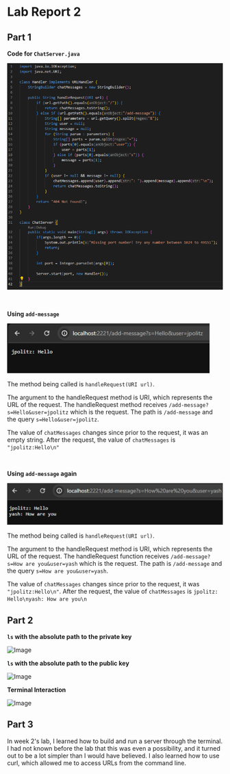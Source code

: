 # Lab Report 2

## Part 1
**Code for `ChatServer.java`**

![Image](cse15l_pic1.PNG)

<br />

**Using `add-message`**

![Image](cse15l_pic2.PNG)

The method being called is `handleRequest(URI url)`.

The argument to the handleRequest method is URI, which represents the URL of the request. The handleRequest method receives `/add-message?s=Hello&user=jpolitz` which is the request. The path is `/add-message` and the query `s=Hello&user=jpolitz`.

The value of `chatMessages` changes since prior to the request, it was an empty string. After the request, the value of `chatMessages` is `"jpolitz:Hello\n"`  

<br />

**Using `add-message` again**

![Image](cse15l_pic3.PNG)

The method being called is `handleRequest(URI url)`.

The argument to the handleRequest method is URI, which represents the URL of the request. The handleRequest function receives `/add-message?s=How are you&user=yash` which is the request. The path is `/add-message` and the query `s=How are you&user=yash`.

The value of `chatMessages` changes since prior to the request, it was `"jpolitz:Hello\n"`. After the request, the value of `chatMessages` is `jpolitz: Hello\nyash: How are you\n`  


## Part 2
**`ls` with the absolute path to the private key**

![Image](cse15l.pic4.png)

**`ls` with the absolute path to the public key**

![Image](cse15l.pic5.png)

**Terminal Interaction**

![Image](cse15l.pic6.png)

## Part 3
In week 2's lab, I learned how to build and run a server through the terminal. I had not known before the lab that this was even a possibility, and it turned out to be a lot simpler than I would have believed. I also learned how to use curl, which allowed me to access URLs from the command line.
